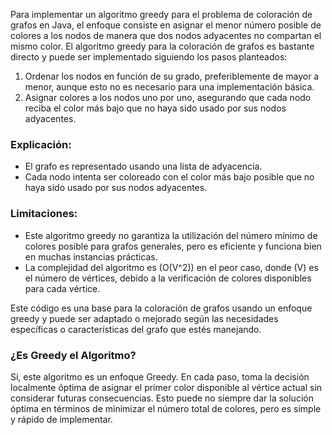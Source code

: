 Para implementar un algoritmo greedy para el problema de coloración de grafos en Java, el enfoque consiste en asignar el menor número posible de colores a los nodos de manera que dos nodos adyacentes no compartan el mismo color. El algoritmo greedy para la coloración de grafos es bastante directo y puede ser implementado siguiendo los pasos planteados:

1. Ordenar los nodos en función de su grado, preferiblemente de mayor a menor, aunque esto no es necesario para una implementación básica.
2. Asignar colores a los nodos uno por uno, asegurando que cada nodo reciba el color más bajo que no haya sido usado por sus nodos adyacentes.

### Explicación:
- El grafo es representado usando una lista de adyacencia.
- Cada nodo intenta ser coloreado con el color más bajo posible que no haya sido usado por sus nodos adyacentes.

### Limitaciones:
- Este algoritmo greedy no garantiza la utilización del número mínimo de colores posible para grafos generales, pero es eficiente y funciona bien en muchas instancias prácticas.
- La complejidad del algoritmo es \(O(V^2)\) en el peor caso, donde \(V\) es el número de vértices, debido a la verificación de colores disponibles para cada vértice.

Este código es una base para la coloración de grafos usando un enfoque greedy y puede ser adaptado o mejorado según las necesidades específicas o características del grafo que estés manejando.

### ¿Es Greedy el Algoritmo?
Sí, este algoritmo es un enfoque Greedy. En cada paso, toma la decisión localmente óptima de asignar el primer color disponible al vértice actual sin considerar futuras consecuencias. Esto puede no siempre dar la solución óptima en términos de minimizar el número total de colores, pero es simple y rápido de implementar.